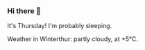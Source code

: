 ### Hi there :wave:

It's Thursday! I'm probably sleeping.

Weather in Winterthur: partly cloudy, at +5°C.
